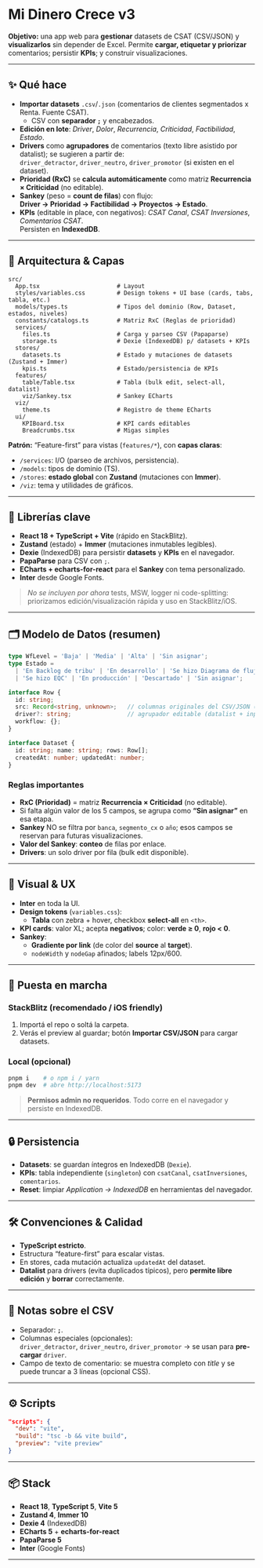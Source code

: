 # Mi Dinero Crece v3

**Objetivo:** una app web para **gestionar** datasets de CSAT (CSV/JSON) y **visualizarlos** sin depender de Excel. Permite **cargar, etiquetar y priorizar** comentarios; persistir **KPIs**; y construir visualizaciones.

---

## ✨ Qué hace

- **Importar datasets** `.csv`/`.json` (comentarios de clientes segmentados x Renta. Fuente CSAT).
  - CSV con **separador `;`** y encabezados.
- **Edición en lote**: _Driver_, _Dolor_, _Recurrencia_, _Criticidad_, _Factibilidad_, _Estado_.
- **Drivers** como **agrupadores** de comentarios (texto libre asistido por datalist); se sugieren a partir de:  
  `driver_detractor`, `driver_neutro`, `driver_promotor` (si existen en el dataset).
- **Prioridad (RxC)** se **calcula automáticamente** como matriz **Recurrencia × Criticidad** (no editable).
- **Sankey** (peso = **count de filas**) con flujo:  
  **Driver → Prioridad → Factibilidad → Proyectos → Estado**.
- **KPIs** (editable in place, con negativos): _CSAT Canal_, _CSAT Inversiones_, _Comentarios CSAT_.  
  Persisten en **IndexedDB**.

---

## 🧱 Arquitectura & Capas

```
src/
  App.tsx                      # Layout
  styles/variables.css         # Design tokens + UI base (cards, tabs, tabla, etc.)
  models/types.ts              # Tipos del dominio (Row, Dataset, estados, niveles)
  constants/catalogs.ts        # Matriz RxC (Reglas de prioridad)
  services/
    files.ts                   # Carga y parseo CSV (Papaparse)
    storage.ts                 # Dexie (IndexedDB) p/ datasets + KPIs
  stores/
    datasets.ts                # Estado y mutaciones de datasets (Zustand + Immer)
    kpis.ts                    # Estado/persistencia de KPIs
  features/
    table/Table.tsx            # Tabla (bulk edit, select-all, datalist)
    viz/Sankey.tsx             # Sankey ECharts
  viz/
    theme.ts                   # Registro de theme ECharts
  ui/
    KPIBoard.tsx               # KPI cards editables
    Breadcrumbs.tsx            # Migas simples
```

**Patrón:** “Feature-first” para vistas (`features/*`), con **capas claras**:

- `/services`: I/O (parseo de archivos, persistencia).
- `/models`: tipos de dominio (TS).
- `/stores`: **estado global** con **Zustand** (mutaciones con **Immer**).
- `/viz`: tema y utilidades de gráficos.

---

## 🧩 Librerías clave

- **React 18 + TypeScript + Vite** (rápido en StackBlitz).
- **Zustand** (estado) + **Immer** (mutaciones inmutables legibles).
- **Dexie** (IndexedDB) para persistir **datasets** y **KPIs** en el navegador.
- **PapaParse** para CSV con `;`.
- **ECharts + echarts-for-react** para el **Sankey** con tema personalizado.
- **Inter** desde Google Fonts.

> _No se incluyen por ahora_ tests, MSW, logger ni code-splitting: priorizamos edición/visualización rápida y uso en StackBlitz/iOS.

---

## 🗂️ Modelo de Datos (resumen)

```ts
type WfLevel = 'Baja' | 'Media' | 'Alta' | 'Sin asignar';
type Estado =
  | 'En Backlog de tribu' | 'En desarrollo' | 'Se hizo Diagrama de flujo'
  | 'Se hizo EQC' | 'En producción' | 'Descartado' | 'Sin asignar';

interface Row {
  id: string;
  src: Record<string, unknown>;   // columnas originales del CSV/JSON (incluye comentario)
  driver?: string;                // agrupador editable (datalist + input libre)
  workflow: {};
}

interface Dataset {
  id: string; name: string; rows: Row[];
  createdAt: number; updatedAt: number;
}
```

### Reglas importantes

- **RxC (Prioridad)** = matriz **Recurrencia × Criticidad** (no editable).
- Si falta algún valor de los 5 campos, se agrupa como **“Sin asignar”** en esa etapa.
- **Sankey** NO se filtra por `banca`, `segmento_cx` o `año`; esos campos se reservan para futuras visualizaciones.
- **Valor del Sankey**: **conteo** de filas por enlace.
- **Drivers**: un solo driver por fila (bulk edit disponible).

---

## 🎨 Visual & UX

- **Inter** en toda la UI.
- **Design tokens** (`variables.css`):
  - **Tabla** con zebra + hover, checkbox **select-all** en `<th>`.
- **KPI cards**: valor XL; acepta **negativos**; color: **verde ≥ 0**, **rojo < 0**.
- **Sankey**:
  - **Gradiente por link** (de color del **source** al **target**).
  - `nodeWidth` y `nodeGap` afinados; labels 12px/600.

---

## 🚀 Puesta en marcha

### StackBlitz (recomendado / iOS friendly)

1. Importá el repo o soltá la carpeta.
2. Verás el preview al guardar; botón **Importar CSV/JSON** para cargar datasets.

### Local (opcional)

```bash
pnpm i    # o npm i / yarn
pnpm dev  # abre http://localhost:5173
```

> **Permisos admin no requeridos**. Todo corre en el navegador y persiste en IndexedDB.

---

## 🔒 Persistencia

- **Datasets**: se guardan íntegros en IndexedDB (`Dexie`).
- **KPIs**: tabla independiente (`singleton`) con `csatCanal`, `csatInversiones`, `comentarios`.
- **Reset**: limpiar _Application → IndexedDB_ en herramientas del navegador.

---

## 🛠️ Convenciones & Calidad

- **TypeScript estricto**.
- Estructura “feature-first” para escalar vistas.
- En stores, cada mutación actualiza `updatedAt` del dataset.
- **Datalist** para drivers (evita duplicados típicos), pero **permite libre edición** y **borrar** correctamente.

---

## 📎 Notas sobre el CSV

- Separador: **`;`**.
- Columnas especiales (opcionales):  
  `driver_detractor`, `driver_neutro`, `driver_promotor` → se usan para **pre-cargar** `driver`.
- Campo de texto de comentario: se muestra completo con _title_ y se puede truncar a 3 líneas (opcional CSS).

---

## ⚙️ Scripts

```json
"scripts": {
  "dev": "vite",
  "build": "tsc -b && vite build",
  "preview": "vite preview"
}
```

---

## 📦 Stack

- **React 18**, **TypeScript 5**, **Vite 5**
- **Zustand 4**, **Immer 10**
- **Dexie 4** (IndexedDB)
- **ECharts 5** + **echarts-for-react**
- **PapaParse 5**
- **Inter** (Google Fonts)

---
